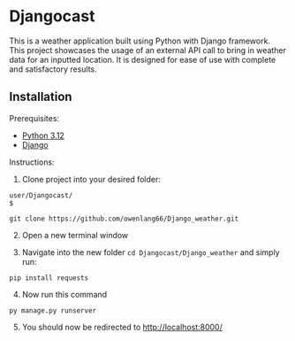 # Djangocast
This is a weather application built using Python with Django framework. This project showcases the usage of an external API call to bring in weather data for an inputted location. It is designed for ease of use with complete and satisfactory results.

## Installation
Prerequisites: 
- [Python 3.12](https://www.python.org/downloads/)
- [Django](https://www.djangoproject.com/download/)

Instructions:
1. Clone project into your desired folder:
```
user/Djangocast/
$
```
```
git clone https://github.com/owenlang66/Django_weather.git
```
2. Open a new terminal window

3. Navigate into the new folder `cd Djangocast/Django_weather` and simply run:
```
pip install requests
```
4. Now run this command
```
py manage.py runserver
```

5. You should now be redirected to [http://localhost:8000/](http://localhost:8000/)
